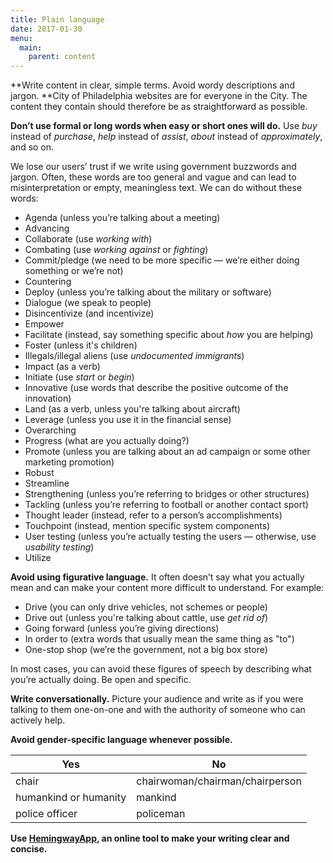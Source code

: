 ```yaml
---
title: Plain language
date: 2017-01-30
menu:
  main:
    parent: content
---
```


**Write content in clear, simple terms. Avoid wordy descriptions and jargon. **City of Philadelphia websites are for everyone in the City. The content they contain should therefore be as straightforward as possible.

**Don’t use formal or long words when easy or short ones will do.** Use *buy* instead of *purchase*, *help* instead of *assist*, *about* instead of *approximately*, and so on.

We lose our users’ trust if we write using government buzzwords and jargon. Often, these words are too general and vague and can lead to misinterpretation or empty, meaningless text. We can do without these words:

* Agenda (unless you’re talking about a meeting)
* Advancing
* Collaborate (use *working with*)
* Combating (use *working against* or *fighting*)
* Commit/pledge (we need to be more specific — we’re either doing something or we’re not)
* Countering
* Deploy (unless you’re talking about the military or software)
* Dialogue (we speak to people)
* Disincentivize (and incentivize)
* Empower
* Facilitate (instead, say something specific about *how* you are helping)
* Foster (unless it's children)
* Illegals/illegal aliens (use *undocumented immigrants*)
* Impact (as a verb)
* Initiate (use *start* or *begin*)
* Innovative (use words that describe the positive outcome of the innovation)
* Land (as a verb, unless you're talking about aircraft)
* Leverage (unless you use it in the financial sense)
* Overarching
* Progress (what are you actually doing?)
* Promote (unless you are talking about an ad campaign or some other marketing promotion)
* Robust
* Streamline
* Strengthening (unless you’re referring to bridges or other structures)
* Tackling (unless you’re referring to football or another contact sport)
* Thought leader (instead, refer to a person’s accomplishments)
* Touchpoint (instead, mention specific system components)
* User testing (unless you’re actually testing the users — otherwise, use *usability testing*)
* Utilize

**Avoid using figurative language.** It often doesn’t say what you actually mean and can make your content more difficult to understand. For example:

* Drive (you can only drive vehicles, not schemes or people)
* Drive out (unless you're talking about cattle, use *get rid of*)
* Going forward (unless you’re giving directions)
* In order to (extra words that usually mean the same thing as "to")
* One-stop shop (we’re the government, not a big box store)

In most cases, you can avoid these figures of speech by describing what you’re actually doing. Be open and specific.

**Write conversationally.** Picture your audience and write as if you were talking to them one-on-one and with the authority of someone who can actively help.

**Avoid gender-specific language whenever possible.**

|Yes   | No |
|------|----|
|chair | chairwoman/chairman/chairperson|
|humankind or humanity | mankind |
|police officer | policeman |

**Use <a class="external" href="http://www.hemingwayapp.com/">HemingwayApp</a>, an online tool to make your writing clear and concise.**
